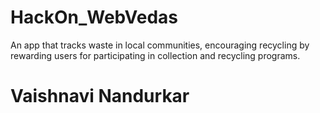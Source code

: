 # HackOn_WebVedas
An app that tracks waste in local communities, encouraging recycling by rewarding users for participating in collection and recycling programs.
# Vaishnavi Nandurkar
